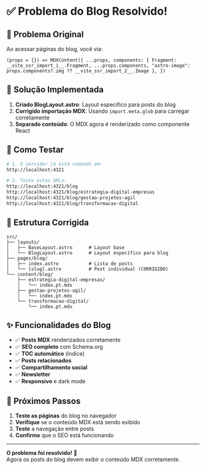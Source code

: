 # ✅ Problema do Blog Resolvido!

## 🐛 **Problema Original**
Ao acessar páginas do blog, você via:
```
(props = {}) => MDXContent({ ...props, components: { Fragment: __vite_ssr_import_1__.Fragment, ...props.components, "astro-image": props.components?.img ?? __vite_ssr_import_2__.Image }, })
```

## 🔧 **Solução Implementada**

1. **Criado BlogLayout.astro**: Layout específico para posts do blog
2. **Corrigido importação MDX**: Usando `import.meta.glob` para carregar corretamente
3. **Separado conteúdo**: O MDX agora é renderizado como componente React

## 🚀 **Como Testar**

```bash
# 1. O servidor já está rodando em:
http://localhost:4321

# 2. Teste estas URLs:
http://localhost:4321/blog
http://localhost:4321/blog/estrategia-digital-empresas
http://localhost:4321/blog/gestao-projetos-agil
http://localhost:4321/blog/transformacao-digital
```

## 📝 **Estrutura Corrigida**

```
src/
├── layouts/
│   ├── BaseLayout.astro      # Layout base
│   └── BlogLayout.astro      # Layout específico para blog
├── pages/blog/
│   ├── index.astro           # Lista de posts
│   └── [slug].astro          # Post individual (CORRIGIDO)
└── content/blog/
    ├── estrategia-digital-empresas/
    │   └── index.pt.mdx
    ├── gestao-projetos-agil/
    │   └── index.pt.mdx
    └── transformacao-digital/
        └── index.pt.mdx
```

## ✨ **Funcionalidades do Blog**

- ✅ **Posts MDX** renderizados corretamente
- ✅ **SEO completo** com Schema.org
- ✅ **TOC automático** (índice)
- ✅ **Posts relacionados**
- ✅ **Compartilhamento social**
- ✅ **Newsletter**
- ✅ **Responsivo** e dark mode

## 🎯 **Próximos Passos**

1. **Teste as páginas** do blog no navegador
2. **Verifique** se o conteúdo MDX está sendo exibido
3. **Teste** a navegação entre posts
4. **Confirme** que o SEO está funcionando

---

**O problema foi resolvido!** 🎉  
Agora os posts do blog devem exibir o conteúdo MDX corretamente.

